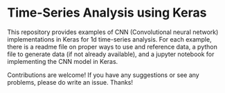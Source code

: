 # Time-Series Analysis using Keras
This repository provides examples of CNN (Convolutional neural network) implementations in Keras for 1d time-series analysis. For each example, there is a readme file on proper ways to use and reference data, a python file to generate data (if not already available), and a jupyter notebook for implementing the CNN model in Keras.

Contributions are welcome! If you have any suggestions or see any problems, please do write an issue. Thanks!
